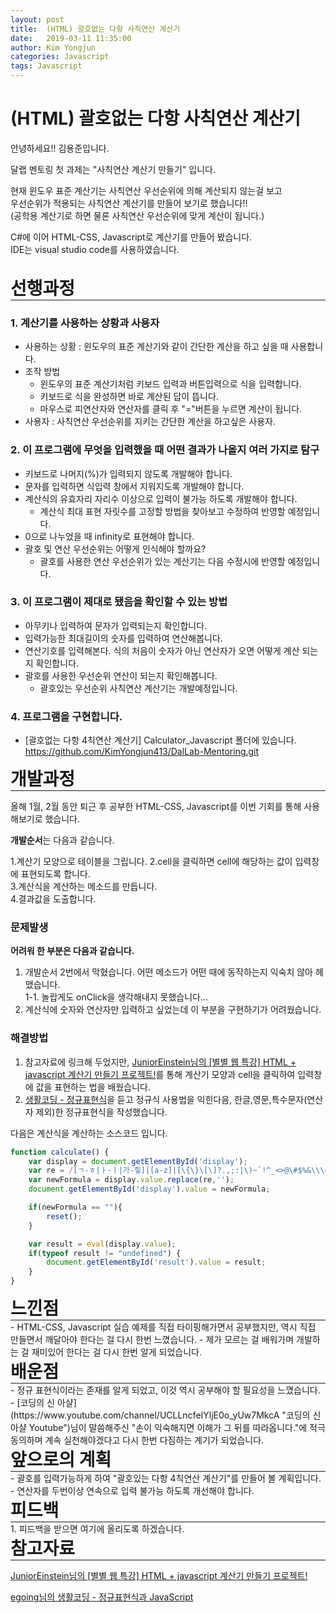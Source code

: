 ```yaml
---
layout: post
title:  (HTML) 괄호없는 다항 사칙연산 계산기
date:   2019-03-11 11:35:00
author: Kim Yongjun
categories: Javascript
tags: Javascript
---
```


# (HTML) 괄호없는 다항 사칙연산 계산기

안녕하세요!! 김용준입니다.

달랩 멘토링 첫 과제는 "사칙연산 계산기 만들기" 입니다.  

현재 윈도우 표준 계산기는 사칙연산 우선순위에 의해 계산되지 않는걸 보고   
우선순위가 적용되는 사칙연산 계산기를 만들어 보기로 했습니다!!  
(공학용 계산기로 하면 물론 사칙연산 우선순위에 맞게 계산이 됩니다.)


C#에 이어 HTML-CSS, Javascript로 계산기를 만들어 봤습니다.  
IDE는 visual studio code를 사용하였습니다.
<br><br>

<h1 style="margin:0px;"> 선행과정 </h1>
<hr style="height:1px; margin:0px;">


### 1. 계산기를 사용하는 상황과 사용자
- 사용하는 상황 : 윈도우의 표준 계산기와 같이 간단한 계산을 하고 싶을 때 사용합니다.
- 조작 방법
  - 윈도우의 표준 계산기처럼 키보드 입력과 버튼입력으로 식을 입력합니다.
  - 키보드로 식을 완성하면 바로 계산된 답이 뜹니다.
  - 마우스로 피연산자와 연산자를 클릭 후 "="버튼을 누르면 계산이 됩니다.
- 사용자 : 사칙연산 우선순위를 지키는 간단한 계산을 하고싶은 사용자.

### 2. 이 프로그램에 무엇을 입력했을 때 어떤 결과가 나올지 여러 가지로 탐구
- 키보드로 나머지(%)가 입력되지 않도록 개발해야 합니다.
- 문자를 입력하면 식입력 창에서 지워지도록 개발해야 합니다.
- 계산식의 유효자리 자리수 이상으로 입력이 불가능 하도록 개발해야 합니다.
  - 계산식 최대 표현 자릿수를 고정할 방법을 찾아보고 수정하여 반영할 예정입니다.
- 0으로 나누었을 때 infinity로 표현해야 합니다.
- 괄호 및 연산 우선순위는 어떻게 인식해야 할까요?
  - 괄호를 사용한 연산 우선순위가 있는 계산기는 다음 수정시에 반영할 예정입니다.

### 3. 이 프로그램이 제대로 됐음을 확인할 수 있는 방법
- 아무키나 입력하여 문자가 입력되는지 확인합니다.
- 입력가능한 최대길이의 숫자를 입력하여 연산해봅니다.
- 연산기호를 입력해본다. 식의 처음이 숫자가 아닌 연산자가 오면 어떻게 계산 되는지 확인합니다.
- 괄호를 사용한 우선순위 연산이 되는지 확인해봅니다.
  - 괄호있는 우선순위 사칙연산 계산기는 개발예정입니다.

### 4. 프로그램을 구현합니다.
- [괄호없는 다항 4칙연산 계산기] Calculator_Javascript 폴더에 있습니다.<br>
https://github.com/KimYongjun413/DalLab-Mentoring.git

<h1 style="margin:0px;"> 개발과정 </h1>
<hr style="height:1px; margin:0px;">


올해 1월, 2월 동안 퇴근 후 공부한 HTML-CSS, Javascript를 이번 기회를 통해 사용해보기로 했습니다.

<b>개발순서</b>는 다음과 같습니다.

1.계산기 모양으로 테이블을 그립니다.
2.cell을 클릭하면 cell에 해당하는 값이 입력창에 표현되도록 합니다.  
3.계산식을 계산하는 메소드를 만듭니다.  
4.결과값을 도출합니다.

### 문제발생
<b>어려워 한 부분은 다음과 같습니다.</b>  
1. 개발순서 2번에서 막혔습니다. 어떤 메소드가 어떤 때에 동작하는지 익숙치 않아 헤맸습니다.  
 1-1. 놀랍게도 onClick을 생각해내지 못했습니다...
2. 계산식에 숫자와 연산자만 입력하고 싶었는데 이 부분을 구현하기가 어려웠습니다.

### 해결방법
1. 참고자료에 링크해 두었지만,  [JuniorEinstein님의 [별별 웹 특강] HTML + javascript 계산기 만들기 프로젝트!](https://cordelia273.space/32 "JuniorEinstein님의 [별별 웹 특강] HTML + javascript 계산기 만들기 프로젝트!")를 통해 계산기 모양과 cell을 클릭하여 입력창에 값을 표현하는 법을 배웠습니다.
2. [생활코딩 - 정규표현식](https://opentutorials.org/course/743/6580 "생활코딩 - 정규표현식")을 듣고 정규식 사용법을 익힌다음, 한글,영문,특수문자(연산자 제외)한 정규표현식을 작성했습니다.

다음은 계산식을 계산하는 소스코드 입니다.
```javascript
function calculate() {            
    var display = document.getElementById('display');            
    var re = /[ㄱ-ㅎ|ㅏ-ㅣ|가-힣]|[a-z]|[\{\}\[\]?.,;:|\)~`!^_<>@\#$%&\\\=\(\'\"]/gi;
    var newFormula = display.value.replace(re,'');
    document.getElementById('display').value = newFormula;

    if(newFormula == ""){
        reset();
    }

    var result = eval(display.value);
    if(typeof result != "undefined") {
        document.getElementById('result').value = result;
    }
}
```


<h1 style="margin:0px;"> 느낀점 </h1>
<hr style="height:1px; margin:0px;">
- HTML-CSS, Javascript 실습 예제를 직접 타이핑해가면서 공부했지만, 역시 직접 만들면서 깨달아야 한다는 걸 다시 한번 느꼈습니다.
- 제가 모르는 걸 배워가며 개발하는 걸 재미있어 한다는 걸 다시 한번 알게 되었습니다.

<h1 style="margin:0px;"> 배운점 </h1>
<hr style="height:1px; margin:0px;">
- 정규 표현식이라는 존재를 알게 되었고, 이것 역시 공부해야 할 필요성을 느꼈습니다.
- [코딩의 신 아샬](https://www.youtube.com/channel/UCLLncfeIYljE0o_yUw7MkcA "코딩의 신 아샬 Youtube")님이 말씀해주신 "손이 익숙해지면 이해가 그 뒤를 따라옵니다."에 적극 동의하며 계속 실천해야겠다고 다시 한번 다짐하는 계기가 되었습니다.

<h1 style="margin:0px;"> 앞으로의 계획 </h1>
<hr style="height:1px; margin:0px;">
- 괄호를 입력가능하게 하여 "괄호있는 다항 4칙연산 계산기"를 만들어 볼 계획입니다.
- 연산자를 두번이상 연속으로 입력 불가능 하도록 개선해야 합니다.

<h1 style="margin:0px;"> 피드백 </h1>
<hr style="height:1px; margin:0px;">
1. 피드백을 받으면 여기에 올리도록 하겠습니다.

<h1 style="margin:0px;"> 참고자료 </h1>
<hr style="height:1px; margin:0px;">


[JuniorEinstein님의 [별별 웹 특강] HTML + javascript 계산기 만들기 프로젝트!](https://cordelia273.space/32 "JuniorEinstein님의 [별별 웹 특강] HTML + javascript 계산기 만들기 프로젝트!")

[egoing님의 생활코딩 - 정규표현식과 JavaScript](https://opentutorials.org/course/743/6580 "정규표현식과 JavaScript")
